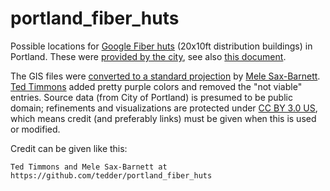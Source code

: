 portland_fiber_huts
===================

Possible locations for [Google Fiber huts](http://comptechrt.blogspot.com/2013/10/google-fiber-beyond-cpe.html) (20x10ft distribution buildings) in Portland. These were [provided by the city](ftp://ftp02.portlandoregon.gov/CivicApps/cop_fiber_hut_cand_sts.zip), see also [this document](http://www.portlandoregon.gov/revenue/article/489315?).

The GIS files were [converted to a standard projection](https://github.com/tedder/portland_fiber_huts/pull/1) by [Mele Sax-Barnett](https://github.com/pdxmele). [Ted Timmons](https://github.com/tedder/) added pretty purple colors and removed the "not viable" entries. Source data (from City of Portland) is presumed to be public domain; refinements and visualizations are protected under [CC BY 3.0 US](http://creativecommons.org/licenses/by/3.0/us/), which means credit (and preferably links) must be given when this is used or modified.

Credit can be given like this:

    Ted Timmons and Mele Sax-Barnett at https://github.com/tedder/portland_fiber_huts

